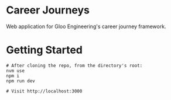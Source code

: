 # Career Journeys
Web application for Gloo Engineering's career journey framework.

# Getting Started
```
# After cloning the repo, from the directory's root:
nvm use
npm i
npm run dev

# Visit http://localhost:3000
```
